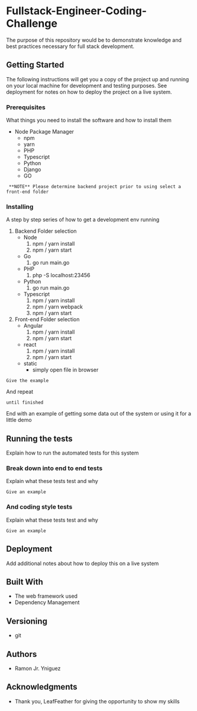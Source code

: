 # Fullstack-Engineer-Coding-Challenge
The purpose of this repository would be to demonstrate knowledge and best practices necessary for full stack development. 

## Getting Started

The following instructions will get you a copy of the project up and running on your local machine for development and testing purposes. See deployment for notes on how to deploy the project on a live system.

### Prerequisites

What things you need to install the software and how to install them
* Node Package Manager
    * npm
    * yarn
    * PHP
    * Typescript
    * Python
    * Django
    * GO
```
 **NOTE** Please determine backend project prior to using select a front-end folder
```

### Installing

A step by step series of how to get a development env running

1. Backend Folder selection
   - Node
     1. npm / yarn install
     2. npm / yarn start
   - Go
     1. go run main.go
   - PHP
     1. php -S localhost:23456
   - Python
     1. go run main.go
   - Typescript
     1. npm / yarn install
     2. npm / yarn webpack
     3. npm / yarn start
2. Front-end Folder selection
    - Angular
      1. npm / yarn install
      2. npm / yarn start
    - react
      1. npm / yarn install
      2. npm / yarn start
    - static
      - simply open file in browser
     

```
Give the example
```

And repeat

```
until finished
```

End with an example of getting some data out of the system or using it for a little demo

## Running the tests

Explain how to run the automated tests for this system

### Break down into end to end tests

Explain what these tests test and why

```
Give an example
```

### And coding style tests

Explain what these tests test and why

```
Give an example
```

## Deployment

Add additional notes about how to deploy this on a live system

## Built With

* The web framework used
* Dependency Management

## Versioning
* git

## Authors
* Ramon Jr. Yniguez 

## Acknowledgments

* Thank you, LeafFeather for giving the opportunity to show my skills


